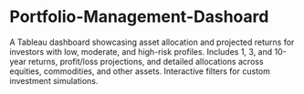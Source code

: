 # Portfolio-Management-Dashoard
A Tableau dashboard showcasing asset allocation and projected returns for investors with low, moderate, and high-risk profiles. Includes 1, 3, and 10-year returns, profit/loss projections, and detailed allocations across equities, commodities, and other assets. Interactive filters for custom investment simulations.
